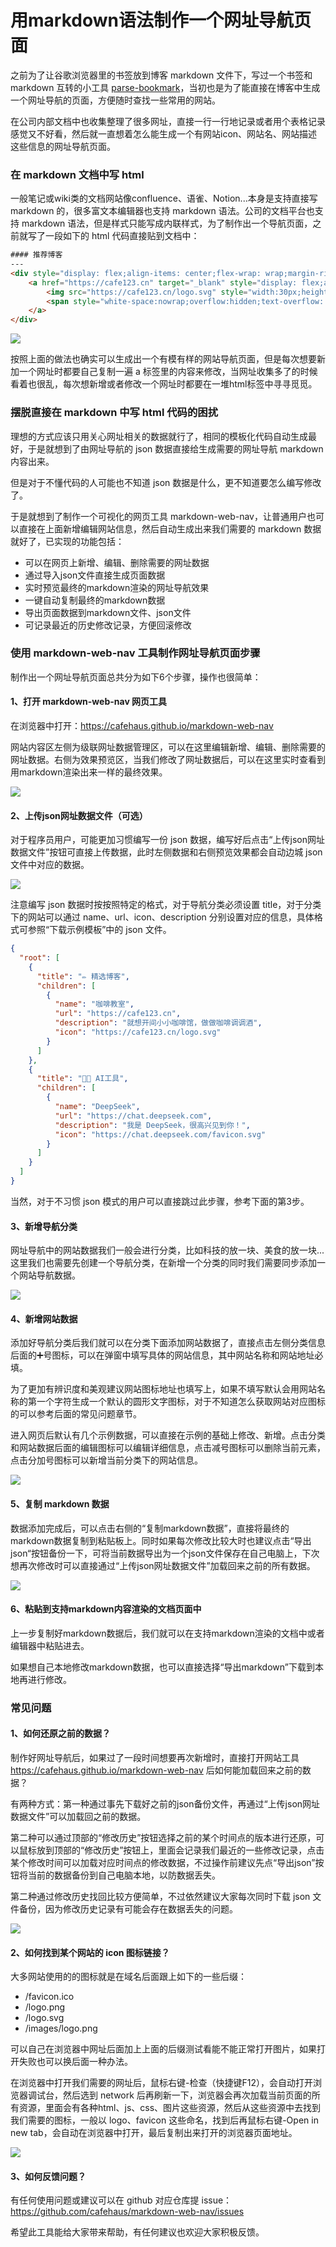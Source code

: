 # 用markdown语法制作一个网址导航页面

之前为了让谷歌浏览器里的书签放到博客 markdown 文件下，写过一个书签和 markdown 互转的小工具 [parse-bookmark](https://github.com/cafehaus/parse-bookmark)，当初也是为了能直接在博客中生成一个网址导航的页面，方便随时查找一些常用的网站。

在公司内部文档中也收集整理了很多网址，直接一行一行地记录或者用个表格记录感觉又不好看，然后就一直想着怎么能生成一个有网站icon、网站名、网站描述这些信息的网址导航页面。

### 在 markdown 文档中写 html
一般笔记或wiki类的文档网站像confluence、语雀、Notion...本身是支持直接写 markdown 的，很多富文本编辑器也支持 markdown 语法。公司的文档平台也支持 markdown 语法，但是样式只能写成内联样式，为了制作出一个导航页面，之前就写了一段如下的 html 代码直接贴到文档中：

```html
#### 推荐博客
---
<div style="display: flex;align-items: center;flex-wrap: wrap;margin-right: 20px;">
    <a href="https://cafe123.cn" target="_blank" style="display: flex;align-items: center;margin: 0 20px 20px 0;padding: 20px;border-radius: 10px;border: 1px solid #EEE;width:250px;">
        <img src="https://cafe123.cn/logo.svg" style="width:30px;height:30px;border-radius:50%;margin-right:8px;" />
        <span style="white-space:nowrap;overflow:hidden;text-overflow: ellipsis;">cafehaus</span>
    </a>
</div>
```

<img src="./1.png" />

按照上面的做法也确实可以生成出一个有模有样的网站导航页面，但是每次想要新加一个网址时都要自己复制一遍 a 标签里的内容来修改，当网址收集多了的时候看着也很乱，每次想新增或者修改一个网址时都要在一堆html标签中寻寻觅觅。

### 摆脱直接在 markdown 中写 html 代码的困扰
理想的方式应该只用关心网址相关的数据就行了，相同的模板化代码自动生成最好，于是就想到了由网址导航的 json 数据直接给生成需要的网址导航 markdown 内容出来。

但是对于不懂代码的人可能也不知道 json 数据是什么，更不知道要怎么编写修改了。

于是就想到了制作一个可视化的网页工具 markdown-web-nav，让普通用户也可以直接在上面新增编辑网站信息，然后自动生成出来我们需要的 markdown 数据就好了，已实现的功能包括：

* 可以在网页上新增、编辑、删除需要的网址数据
* 通过导入json文件直接生成页面数据
* 实时预览最终的markdown渲染的网址导航效果
* 一键自动复制最终的markdown数据
* 导出页面数据到markdown文件、json文件
* 可记录最近的历史修改记录，方便回滚修改

### 使用 markdown-web-nav 工具制作网址导航页面步骤

制作出一个网址导航页面总共分为如下6个步骤，操作也很简单：

#### 1、打开 markdown-web-nav 网页工具
在浏览器中打开：https://cafehaus.github.io/markdown-web-nav

网站内容区左侧为级联网址数据管理区，可以在这里编辑新增、编辑、删除需要的网址数据。右侧为效果预览区，当我们修改了网址数据后，可以在这里实时查看到用markdown渲染出来一样的最终效果。

<img src="./2.png" />

#### 2、上传json网址数据文件（可选）
对于程序员用户，可能更加习惯编写一份 json 数据，编写好后点击“上传json网址数据文件”按钮可直接上传数据，此时左侧数据和右侧预览效果都会自动边城 json 文件中对应的数据。

<img src="./3.png" />

注意编写 json 数据时按按照特定的格式，对于导航分类必须设置 title，对于分类下的网站可以通过 name、url、icon、description 分别设置对应的信息，具体格式可参照“下载示例模板”中的 json 文件。

```json
{
  "root": [
    {
      "title": "✏️ 精选博客",
      "children": [
        {
          "name": "咖啡教室",
          "url": "https://cafe123.cn",
          "description": "就想开间小小咖啡馆，做做咖啡调调酒",
          "icon": "https://cafe123.cn/logo.svg"
        }
      ]
    },
    {
      "title": "🧑‍💻 AI工具",
      "children": [
        {
          "name": "DeepSeek",
          "url": "https://chat.deepseek.com",
          "description": "我是 DeepSeek，很高兴见到你！",
          "icon": "https://chat.deepseek.com/favicon.svg"
        }
      ]
    }
  ]
}
```

当然，对于不习惯 json 模式的用户可以直接跳过此步骤，参考下面的第3步。

#### 3、新增导航分类
网址导航中的网站数据我们一般会进行分类，比如科技的放一块、美食的放一块...这里我们也需要先创建一个导航分类，在新增一个分类的同时我们需要同步添加一个网站导航数据。

<img src="./4.png" />

#### 4、新增网站数据
添加好导航分类后我们就可以在分类下面添加网站数据了，直接点击左侧分类信息后面的➕号图标，可以在弹窗中填写具体的网站信息，其中网站名称和网站地址必填。

为了更加有辨识度和美观建议网站图标地址也填写上，如果不填写默认会用网站名称的第一个字符生成一个默认的圆形文字图标，对于不知道怎么获取网站对应图标的可以参考后面的常见问题章节。

进入网页后默认有几个示例数据，可以直接在示例的基础上修改、新增。点击分类和网站数据后面的编辑图标可以编辑详细信息，点击减号图标可以删除当前元素，点击分加号图标可以新增当前分类下的网站信息。

<img src="./5.png" />

#### 5、复制 markdown 数据
数据添加完成后，可以点击右侧的“复制markdown数据”，直接将最终的markdown数据复制到粘贴板上。同时如果每次修改比较大时也建议点击“导出json“按钮备份一下，可将当前数据导出为一个json文件保存在自己电脑上，下次想再次修改时可以直接通过“上传json网址数据文件”加载回来之前的所有数据。

<img src="./6.png" />

#### 6、粘贴到支持markdown内容渲染的文档页面中
上一步复制好markdown数据后，我们就可以在支持markdown渲染的文档中或者编辑器中粘贴进去。

如果想自己本地修改markdown数据，也可以直接选择“导出markdown”下载到本地再进行修改。

### 常见问题
#### 1、如何还原之前的数据？
制作好网址导航后，如果过了一段时间想要再次新增时，直接打开网站工具 https://cafehaus.github.io/markdown-web-nav 后如何能加载回来之前的数据？

有两种方式：第一种通过事先下载好之前的json备份文件，再通过“上传json网址数据文件”可以加载回之前的数据。

第二种可以通过顶部的“修改历史”按钮选择之前的某个时间点的版本进行还原，可以鼠标放到顶部的“修改历史”按钮上，里面会记录我们最近的一些修改记录，点击某个修改时间可以加载对应时间点的修改数据，不过操作前建议先点“导出json”按钮将当前的数据备份到自己电脑本地，以防数据丢失。

第二种通过修改历史找回比较方便简单，不过依然建议大家每次同时下载 json 文件备份，因为修改历史记录有可能会存在数据丢失的问题。

<img src="./7.png" />

#### 2、如何找到某个网站的 icon 图标链接？

大多网站使用的的图标就是在域名后面跟上如下的一些后缀：

* /favicon.ico
* /logo.png
* /logo.svg
* /images/logo.png

可以自己在浏览器中网址后面加上上面的后缀测试看能不能正常打开图片，如果打开失败也可以换后面一种办法。

在浏览器中打开我们需要的网址后，鼠标右键-检查（快捷键F12），会自动打开浏览器调试台，然后选到 network 后再刷新一下，浏览器会再次加载当前页面的所有资源，里面会有各种html、js、css、图片这些资源，然后从这些资源中去找到我们需要的图标，一般以 logo、favicon 这些命名，找到后再鼠标右键-Open in new tab，会自动在浏览器中打开，最后复制出来打开的浏览器页面地址。

<img src="./8.png" />

#### 3、如何反馈问题？
有任何使用问题或建议可以在 github 对应仓库提 issue：https://github.com/cafehaus/markdown-web-nav/issues

希望此工具能给大家带来帮助，有任何建议也欢迎大家积极反馈。



